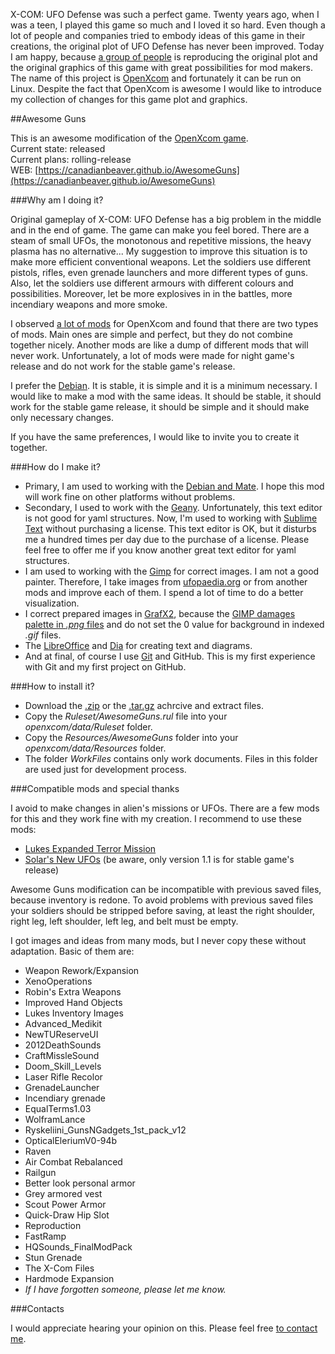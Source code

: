 ﻿X-COM: UFO Defense was such a perfect game. Twenty years ago, when I was a teen, I played this game so much and I loved it so hard. Even though a lot of people and companies tried to embody ideas of this game in their creations, the original plot of UFO Defense has never been improved. Today I am happy, because [a group of people](https://github.com/SupSuper/OpenXcom/graphs/contributors) is reproducing the original plot and the original graphics of this game with great possibilities for mod makers. The name of this project is [OpenXcom](https://github.com/SupSuper/OpenXcom) and fortunately it can be run on Linux. Despite the fact that OpenXcom is awesome I would like to introduce my collection of changes for this game plot and graphics.

##Awesome Guns

This is an awesome modification of the [OpenXcom game](http://openxcom.org).    
Current state: released     
Current plans: rolling-release     
WEB: [https://canadianbeaver.github.io/AwesomeGuns](https://canadianbeaver.github.io/AwesomeGuns)

###Why am I doing it?

Original gameplay of X-COM: UFO Defense has a big problem in the middle and in the end of game. The game can make you feel bored. There are a steam of small UFOs, the monotonous and repetitive missions, the heavy plasma has no alternative...  My suggestion to improve this situation is to make more efficient conventional weapons. Let the soldiers use different pistols, rifles, even grenade launchers and more different types of guns. Also, let the soldiers use different armours with different colours and possibilities. Moreover, let be more explosives in in the battles, more incendiary weapons and more smoke.

I observed [a lot of mods](http://www.openxcom.com/mods) for OpenXcom and found that there are two types of mods. Main ones are simple and perfect, but they do not combine together nicely. Another mods are like a dump of different mods that will never work. Unfortunately, a lot of mods were made for night game's release and do not work for the stable game's release.

I prefer the [Debian](https://www.debian.org/). It is stable, it is simple and it is a minimum necessary. I would like to make a mod with the same ideas. It should be stable, it should work for the stable game release, it should be simple and it should make only necessary changes.

If you have the same preferences, I would like to invite you to create it together.

###How do I make it?

- Primary, I am used to working with the [Debian and Mate](https://wiki.debian.org/Mate). I hope this mod will work fine on other platforms without problems.
- Secondary, I used to work with the [Geany](https://www.geany.org/). Unfortunately, this text editor is not good for yaml structures. Now, I'm used to working with [Sublime Text](https://www.sublimetext.com/) without purchasing a license. This text editor is OK, but it disturbs me a hundred times per day due to the purchase of a license. Please feel free to offer me if you know another great text editor for yaml structures.
- I am used to working with the [Gimp](https://www.gimp.org/) for correct images. I am not a good painter. Therefore, I take images from [ufopaedia.org](http://ufopaedia.org/index.php/Ruleset_Vanilla_IDs_(OpenXcom)) or from another mods and improve each of them. I spend a lot of time to do a better visualization.
- I correct prepared images in [GrafX2](http://pulkomandy.tk/projects/GrafX2), because the [GIMP damages palette in *.png* files](http://openxcom.org/forum/index.php?topic=2676.0) and do not set the 0 value for background in indexed *.gif* files.
- The [LibreOffice](http://www.libreoffice.org/) and [Dia](https://wiki.gnome.org/Apps/Dia/) for creating text and diagrams.
- And at final, of course I use [Git](https://git-scm.com/) and GitHub. This is my first experience with Git and my first project on GitHub.

###How to install it?

* Download the [.zip](https://github.com/CanadianBeaver/AwesomeGuns/zipball/master) or the [.tar.gz](https://github.com/CanadianBeaver/AwesomeGuns/tarball/master) achrcive and extract files.
* Copy the *Ruleset/AwesomeGuns.rul* file into your *openxcom/data/Ruleset* folder.
* Copy the *Resources/AwesomeGuns* folder into your *openxcom/data/Resources* folder.
* The folder *WorkFiles* contains only work documents. Files in this folder are used just for development process.

###Compatible mods and special thanks

I avoid to make changes in alien's missions or UFOs. There are a few mods for this and they work fine with my creation. I recommend to use these mods:
- [Lukes Expanded Terror Mission](http://www.openxcom.com/mod/lukes-expanded-terror-mission)
- [Solar's New UFOs](http://www.openxcom.com/mod/solar-039-s-new-ufos) (be aware, only version 1.1 is for stable game's release)

Awesome Guns modification can be incompatible with previous saved files, because inventory is redone. To avoid problems with previous saved files your soldiers should be stripped before saving, at least the right shoulder, right leg, left shoulder, left leg, and belt must be empty.

I got images and ideas from many mods, but I never copy these without adaptation. Basic of them are:
- Weapon Rework/Expansion
- XenoOperations
- Robin's Extra Weapons
- Improved Hand Objects
- Lukes Inventory Images
- Advanced_Medikit
- NewTUReserveUI
- 2012DeathSounds
- CraftMissleSound
- Doom_Skill_Levels
- Laser Rifle Recolor
- GrenadeLauncher
- Incendiary grenade
- EqualTerms1.03
- WolframLance
- Ryskeliini_GunsNGadgets_1st_pack_v12
- OpticalEleriumV0-94b
- Raven
- Air Combat Rebalanced
- Railgun
- Better look personal armor
- Grey armored vest
- Scout Power Armor
- Quick-Draw Hip Slot
- Reproduction
- FastRamp
- HQSounds_FinalModPack
- Stun Grenade
- The X-Com Files 
- Hardmode Expansion
- *If I have forgotten someone, please let me know.*

###Contacts

I would appreciate hearing your opinion on this. Please feel free <a href="https://form.jotform.com/62196392930259">to contact me</a>.
